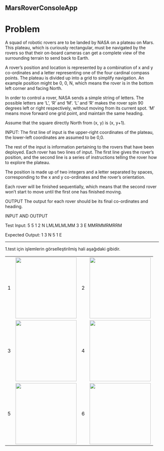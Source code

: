 ## MarsRoverConsoleApp

Problem
===========
A squad of robotic rovers are to be landed by NASA on a plateau on Mars. This plateau, which is curiously rectangular, must be navigated by the rovers so that their on-board cameras can get a complete view of the surrounding terrain to send back to Earth.

A rover’s position and location is represented by a combination of x and y co-ordinates and a letter representing one of the four cardinal compass points. The plateau is divided up into a grid to simplify navigation. An example position might be 0, 0, N, which means the rover is in the bottom left corner and facing North.

In order to control a rover, NASA sends a simple string of letters. The possible letters are ‘L’, ‘R’ and ‘M’. ‘L’ and ‘R’ makes the rover spin 90 degrees left or right respectively, without moving from its current spot. ‘M’ means move forward one grid point, and maintain the same heading. 

Assume that the square directly North from (x, y) is (x, y+1).

INPUT:
The first line of input is the upper-right coordinates of the plateau, the lower-left coordinates are assumed to be 0,0.

The rest of the input is information pertaining to the rovers that have been deployed. Each rover has two lines of input. The first line gives the rover’s position, and the second line is a series of instructions telling the rover how to explore the plateau.

The position is made up of two integers and a letter separated by spaces, corresponding to the x and y co-ordinates and the rover’s orientation.

Each rover will be finished sequentially, which means that the second rover won’t start to move until the first one has finished moving.

OUTPUT
The output for each rover should be its final co-ordinates and heading.

INPUT AND OUTPUT

Test Input:
5 5
1 2 N
LMLMLMLMM
3 3 E
MMRMMRMRRM

Expected Output:
1 3 N
5 1 E


<hr/>

1.test için işlemlerin görselleştirilmiş hali aşağıdaki gibidir.

<table>
<tr>
  <td>
    1
  </td>
  <td>
      <img src='https://user-images.githubusercontent.com/9823498/52668010-72545100-2f23-11e9-8ba8-2fcd30f21e61.jpg' width='200px' height='200px'/>
  </td>
  <td>
    2
  </td>
  <td>
    <img src='https://user-images.githubusercontent.com/9823498/52668030-7da77c80-2f23-11e9-8e10-8be11ad1f1af.jpg' width='200px' height='200px'/>
  </td>
</tr>

<tr>
  <td>
    3
  </td>
  <td>
  <img src='https://user-images.githubusercontent.com/9823498/52668044-8304c700-2f23-11e9-9b2e-7586586fb092.jpg' width='200px' height='200px'/>
</td>
  <td>
    4
  </td>
  <td>
<img src='https://user-images.githubusercontent.com/9823498/52668045-8304c700-2f23-11e9-85b2-13fe502a5306.jpg' width='200px' height='200px'/>
</td>
 </tr>
<tr>
  <td>
    5
  </td>
  <td>
<img src='https://user-images.githubusercontent.com/9823498/52668047-8304c700-2f23-11e9-897f-fa9769e8cdfc.jpg' width='200px' height='200px'/>
</td>
  <td>
    6
  </td>
  <td>
<img src='https://user-images.githubusercontent.com/9823498/52668048-8304c700-2f23-11e9-893a-a8d79c4d855a.jpg' width='200px' height='200px'/>
</td>
 </tr>
</table>




